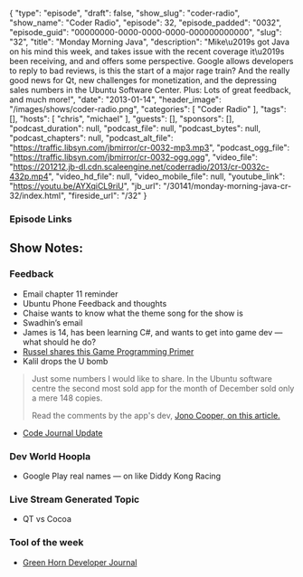 {
  "type": "episode",
  "draft": false,
  "show_slug": "coder-radio",
  "show_name": "Coder Radio",
  "episode": 32,
  "episode_padded": "0032",
  "episode_guid": "00000000-0000-0000-0000-000000000000",
  "slug": "32",
  "title": "Monday Morning Java",
  "description": "Mike\u2019s got Java on his mind this week, and takes issue with the recent coverage it\u2019s been receiving, and and offers some perspective. Google allows developers to reply to bad reviews, is this the start of a major rage train? And the really good news for Qt, new challenges for monetization, and the depressing sales numbers in the Ubuntu Software Center. Plus: Lots of great feedback, and much more!",
  "date": "2013-01-14",
  "header_image": "/images/shows/coder-radio.png",
  "categories": [
    "Coder Radio"
  ],
  "tags": [],
  "hosts": [
    "chris",
    "michael"
  ],
  "guests": [],
  "sponsors": [],
  "podcast_duration": null,
  "podcast_file": null,
  "podcast_bytes": null,
  "podcast_chapters": null,
  "podcast_alt_file": "https://traffic.libsyn.com/jbmirror/cr-0032-mp3.mp3",
  "podcast_ogg_file": "https://traffic.libsyn.com/jbmirror/cr-0032-ogg.ogg",
  "video_file": "https://201212.jb-dl.cdn.scaleengine.net/coderradio/2013/cr-0032c-432p.mp4",
  "video_hd_file": null,
  "video_mobile_file": null,
  "youtube_link": "https://youtu.be/AYXqiCL9riU",
  "jb_url": "/30141/monday-morning-java-cr-32/index.html",
  "fireside_url": "/32"
}


### Episode Links

## Show Notes:

### Feedback

  * Email chapter 11 reminder
  * Ubuntu Phone Feedback and thoughts
  * Chaise wants to know what the theme song for the show is
  * Swadhin’s email
  * James is 14, has been learning C#, and wants to get into game dev — what should he do?
  * [Russel shares this Game Programming Primer](http://www.teamliquid.net/forum/viewmessage8c06.html?topic_id=382368\\%22)
  * Kalil drops the U bomb

> Just some numbers I would like to share. In the Ubuntu software centre the
> second most sold app for the month of December sold only a mere 148 copies.
>
> Read the comments by the app's dev, [Jono Cooper, on this
> article.](http://www.omgubuntu.co.uk/2013/01/rc-mini-racers-decembers-top-elling-ubuntu-app/index.html)

  * [Code Journal Update](http://codejournalapp.com/index.html)

### Dev World Hoopla

  * Google Play real names — on like Diddy Kong Racing

### Live Stream Generated Topic

  * QT vs Cocoa

### Tool of the week

  * [Green Horn Developer Journal](http://www.greenhorndeveloperjournal.com/index.html)



